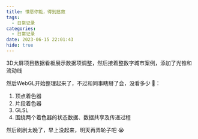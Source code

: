 ```yaml
---
title: 惟愿你能，得到拯救
tags:
  - 日常记录
categories:
  - 日常记录
date: 2023-06-15 22:01:43
hide: true
---
```


3D大屏项目数据看板展示数据项调整，然后接着整数字城市案例，添加了光锥和流动线

然后WebGL开始整理起来了，不过和同事瞎掰了会，没看多少 🦝：

1. 顶点着色器
2. 片段着色器
3. GLSL
4. 围绕两个着色器的状态数据、数据共享及传递过程

然后刷剧太晚了，早上没起来，明天再弄轮子吧 😭
